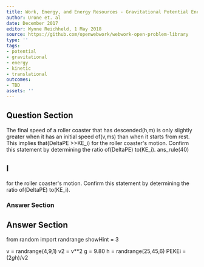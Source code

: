 ```yaml
---
title: Work, Energy, and Energy Resources - Gravitational Potential Energy
author: Urone et. al
date: December 2017
editor: Wynne Reichheld, 1 May 2018
source: https://github.com/openwebwork/webwork-open-problem-library
type: ''
tags:
- potential
- gravitational
- energy
- kinetic
- translational
outcomes:
- TBD
assets: ''
---
```


## Question Section 

The final speed of a roller coaster that has descended(h,m) is only slightly greater when it has an initial speed of(v,ms) than when it starts from rest. This implies that(DeltaPE >>KE_i) for the roller coaster's motion. Confirm this statement by determining the ratio of(DeltaPE) to(KE_i).
ans_rule(40)
## I
for the roller coaster's motion. Confirm this statement by determining the ratio of(DeltaPE) to(KE_i).
### Answer Section


## Answer Section

from random import randrange
showHint = 3

v = randrange(4,9,1)
v2 = v**2
g = 9.80
h = randrange(25,45,6)
PEKEi = (2*g*h)/v2